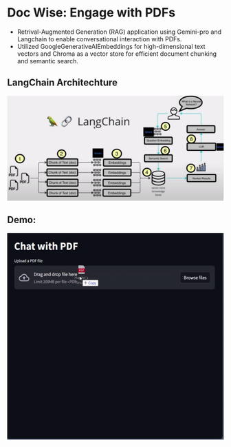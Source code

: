 # Doc Wise: Engage with PDFs
- Retrival-Augmented Generation (RAG) application using Gemini-pro and Langchain to enable conversational interaction with PDFs. 
- Utilized GoogleGenerativeAIEmbeddings for high-dimensional text vectors and Chroma as a vector store for efficient document chunking and semantic search.

## LangChain Architechture
<img src="https://github.com/iamrajharshit/RAGapps/blob/main/assets/img/LangChain%20for%20RAG.jpg">


## Demo:

<img src="https://github.com/iamrajharshit/RAGapps/blob/main/assets/Demo.gif" width="1080" height="480" />
